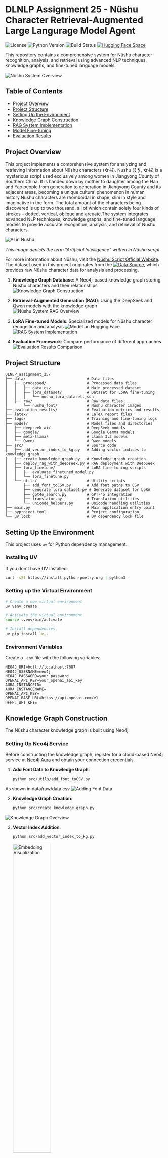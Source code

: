 # DLNLP Assignment 25 - Nüshu Character Retrieval-Augmented Large Langurage Model Agent
![License](https://img.shields.io/badge/license-MIT-blue.svg)
![Python Version](https://img.shields.io/badge/python-3.8%2B-brightgreen)
![Build Status](https://img.shields.io/badge/build-passing-brightgreen)
[![Hugging Face Space](https://img.shields.io/badge/🤗-Hugging%20Face%20Space-blue)](https://huggingface.co/ShiranYu/nvshu_lora)


This repository contains a comprehensive system for Nüshu character recognition, analysis, and retrieval using advanced NLP techniques, knowledge graphs, and fine-tuned language models.

<!-- ![Nüshu Agent Logo](latex/images/nvshu_agent_logo.png) -->

![Nüshu System Overview](latex/images/nvshu_system_drawio.svg)


## Table of Contents

- [Project Overview](#project-overview)
- [Project Structure](#project-structure)
- [Setting Up the Environment](#setting-up-the-environment)
- [Knowledge Graph Construction](#knowledge-graph-construction)
- [RAG System Implementation](#rag-system-implementation)
- [Model Fine-tuning](#model-fine-tuning)
- [Evaluation Results](#evaluation-results)

## Project Overview
This project implements a comprehensive system for analyzing and retrieving information about Nüshu characters (女书). Nushu (𛆁𛈬, 女书) is a mysterious script used exclusively among women in Jiangyong County of Southern China. It is handed down by mother to daughter among the Han and Yao people from generation to generation in Jiangyong County and its adjacent areas, becoming a unique cultural phenomenon in human history.Nushu characters are rhomboidal in shape, slim in style and imaginative in the form. The total amount of the characters being discovered is up to two thousand, all of which contain solely four kinds of strokes – dotted, vertical, oblique and arcuate.The system integrates advanced NLP techniques, knowledge graphs, and fine-tuned language models to provide accurate recognition, analysis, and retrieval of Nüshu characters. 

![AI in Nüshu](latex/images/AI_in_nvshu.png)

*This image depicts the term "Artificial Intelligence" written in Nüshu script.*

For more information about Nüshu, visit the [Nüshu Script Official Website](https://nushuscript.org/en-US/).
The dataset used in this project originates from the [![Data Source](https://img.shields.io/badge/Data%20Source-Nushu%20Unicode%20Dataset-blue)](https://github.com/nushu-script/unicode_nushu.git), which provides raw Nüshu character data for analysis and processing.

1. **Knowledge Graph Database**: A Neo4j-based knowledge graph storing Nüshu characters and their relationships
![Knowledge Graph Construction](latex/images/neo4j.gif)
2. **Retrieval-Augmented Generation (RAG)**: Using the DeepSeek and Qwen models with the knowledge graph
![Nüshu System RAG Overview](latex/images/nvshu_ragsystem.drawio.svg)
3. **LoRA Fine-tuned Models**: Specialized models for Nüshu character recognition and analysis
![Model on Hugging Face](https://img.shields.io/badge/Hugging%20Face-nvshu_lora-blue?logo=huggingface&style=flat-square)
![RAG System Implementation](latex/images/RAG.gif)

4. **Evaluation Framework**: Compare performance of different approaches
![Evaluation Results Comparison](evaluation_results/metrics_comparison.png)
## Project Structure

```
DLNLP_assignment_25/
├── data/                           # Data files
│   ├── processed/                  # Processed data files
│   │   ├── data.csv                # Main processed dataset
│   │   ├── lora_dataset/           # Dataset for LoRA fine-tuning
│   │   │   └── nushu_lora_dataset.json
│   ├── raw/                        # Raw data files
│       └── nushu_font/             # Nüshu character images
├── evaluation_results/             # Evaluation metrics and results
├── latex/                          # LaTeX report files
├── logs/                           # Training and fine-tuning logs
├── model/                          # Model files and directories
│   ├── deepseek-ai/                # DeepSeek models
│   ├── google/                     # Google Gemma models
│   ├── meta-llama/                 # Llama 3.2 models
│   └── Qwen/                       # Qwen models
├── src/                            # Source code
│   ├── add_vector_index_to_kg.py   # Adding vector indices to knowledge graph
│   ├── create_knowledge_graph.py   # Knowledge graph creation
│   ├── deploy_rag_with_deepseek.py # RAG deployment with DeepSeek
│   ├── lora_finetune/              # LoRA fine-tuning scripts
│   │   ├── evaluate_finetuned_model.py
│   │   └── lora_finetune.py
│   └── utils/                      # Utility scripts
│       ├── add_font_toCSV.py       # Add font paths to CSV
│       ├── generate_lora_dataset.py # Generate dataset for LoRA
│       ├── gpt4o_search.py         # GPT-4o integration
│       ├── translator.py           # Translation utilities
│       └── unicode_helpers.py      # Unicode handling utilities
├── main.py                         # Main application entry point
├── pyproject.toml                  # Project configuration
└── uv.lock                         # UV dependency lock file
```

## Setting Up the Environment

This project uses `uv` for Python dependency management.

### Installing UV

If you don't have UV installed:

```bash
curl -sSf https://install.python-poetry.org | python3 -
```

### Setting up the Virtual Environment

```bash
# Create a new virtual environment
uv venv create

# Activate the virtual environment
source .venv/bin/activate

# Install dependencies
uv pip install -e .
```

### Environment Variables

Create a `.env` file with the following variables:
```
NEO4J_URI=bolt://localhost:7687
NEO4J_USERNAME=neo4j
NEO4J_PASSWORD=your_password
OPENAI_API_KEY=your_openai_api_key
AURA_INSTANCEID=
AURA_INSTANCENAME=
OPENAI_API_KEY=
OPENAI_BASE_URL=https://api.openai.com/v1
DEEPL_API_KEY=
```

## Knowledge Graph Construction

The Nüshu character knowledge graph is built using Neo4j:
### Setting Up Neo4j Service

Before constructing the knowledge graph, register for a cloud-based Neo4j service at [Neo4j Aura](https://neo4j.com/cloud/aura/) and obtain your connection credentials.

1. **Add Font Data to Knowledge Graph**:
    ```bash
    python src/utils/add_font_toCSV.py
    ```

As shown in data/raw/data.csv
![Adding Font Data](latex/images/after_add_font.png)

2. **Knowledge Graph Creation**:
   ```bash
   python src/create_knowledge_graph.py
   ```
![Knowledge Graph Overview](latex/images/neo4j.png)

3. **Vector Index Addition**:
   ```bash
   python src/add_vector_index_to_kg.py
   ```
   <img src="latex/images/embedding.png" alt="Embedding Visualization" width="50%">

The knowledge graph structure includes:
- Nüshu character nodes
- Pronunciation relationships
- Meaning relationships
- Visual similarity connections
- Historical context

## Model Fine-tuning

### LoRA Dataset Generation

```bash
python -m src.utils.generate_lora_dataset
```
![LoRA Dataset Overview](latex/images/lora_dataset.png)
### Fine-tuning Models

The project includes LoRA fine-tuning for multiple models:

```bash
python -m src.lora_finetune.lora_finetune
```

Models fine-tuned include:
- DeepSeek-R1-Distill-Qwen-1.5B


### Evaluating Fine-tuned Models

```bash
python -m src.lora_finetune.evaluate_finetuned_model
```

Evaluation metrics include:
- Accuracy
- ROUGE scores
- Response quality and correctness

## Evaluation Results

Evaluation results are stored in the `evaluation_results/` directory:

- `metrics_summary.csv`: Summary of performance metrics
- `prediction_results.csv`: Detailed prediction results
- `metrics_comparison.png`: Visualization of model comparisons


## RAG System Implementation

The RAG (Retrieval Augmented Generation) system combines the Neo4j knowledge graph with the DeepSeek model:

1. **Start the RAG Interface**:
   ```bash
   streamlit run src/deploy_rag_with_deepseek.py
   ```

This launches a Streamlit interface that:
1. Accepts user queries about Nüshu characters
2. Retrieves relevant information from the knowledge graph
3. Augments the LLM's response with this contextual information
4. Returns comprehensive and accurate information about Nüshu characters

![Streamlit Interface](latex/images/streamlit.png)
